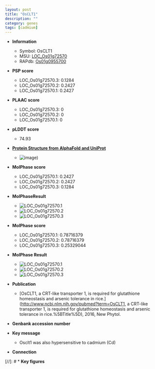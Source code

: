 ```yaml
---
layout: post
title: "OsCLT1"
description: ""
category: genes
tags: [cadmium]
---
```


* **Information**  
    + Symbol: OsCLT1  
    + MSU: [LOC_Os01g72570](http://rice.plantbiology.msu.edu/cgi-bin/ORF_infopage.cgi?orf=LOC_Os01g72570)  
    + RAPdb: [Os01g0955700](http://rapdb.dna.affrc.go.jp/viewer/gbrowse_details/irgsp1?name=Os01g0955700)  

* **PSP score**  
    + LOC_Os01g72570.3: 0.1284 
    + LOC_Os01g72570.2: 0.2427 
    + LOC_Os01g72570.1: 0.2427 

* **PLAAC score**  
    + LOC_Os01g72570.3: 0 
    + LOC_Os01g72570.2: 0 
    + LOC_Os01g72570.1: 0 

* **pLDDT score**
    + 74.93

* **[Protein Structure from AlphaFold and UniProt](https://www.uniprot.org/uniprotkb/A0A0P0VCX8/entry#structure)**
    + ![image](https://ricepsp.github.io/images/A/AF-A0A0P0VCX8-F1.png))

* **MolPhase score**
    + LOC_Os01g72570.1: 0.2427
    + LOC_Os01g72570.2: 0.2427
    + LOC_Os01g72570.3: 0.1284

* **MolPhaseResult**
    + ![LOC_Os01g72570.1](https://ricepsp.github.io/pictures/LOC_Os01g/LOC_Os01g72570.1.png)
    + ![LOC_Os01g72570.2](https://ricepsp.github.io/pictures/LOC_Os01g/LOC_Os01g72570.2.png)
    + ![LOC_Os01g72570.3](https://ricepsp.github.io/pictures/LOC_Os01g/LOC_Os01g72570.3.png)

* **MolPhase score**
    + LOC_Os01g72570.1: 0.78716379
    + LOC_Os01g72570.2: 0.78716379
    + LOC_Os01g72570.3: 0.25329044

* **MolPhase Result**
    + ![LOC_Os01g72570.1](https://304243504.github.io/Pictures/LOC_Os01g/LOC_Os01g72570.1.png)
    + ![LOC_Os01g72570.2](https://304243504.github.io/Pictures/LOC_Os01g/LOC_Os01g72570.2.png)
    + ![LOC_Os01g72570.3](https://304243504.github.io/Pictures/LOC_Os01g/LOC_Os01g72570.3.png)

* **Publication**  
    + [OsCLT1, a CRT-like transporter 1, is required for glutathione homeostasis and arsenic tolerance in rice.](http://www.ncbi.nlm.nih.gov/pubmed?term=OsCLT1, a CRT-like transporter 1, is required for glutathione homeostasis and arsenic tolerance in rice.%5BTitle%5D), 2016, New Phytol.

* **Genbank accession number**  

* **Key message**  
    + Osclt1 was also hypersensitive to cadmium (Cd)

* **Connection**  

[//]: # * **Key figures**  


